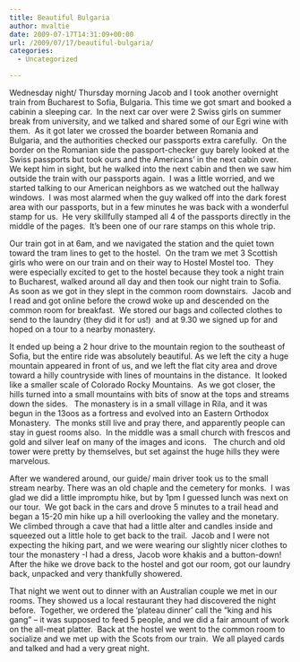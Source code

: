 ```yaml
---
title: Beautiful Bulgaria
author: mvaltie
date: 2009-07-17T14:31:09+00:00
url: /2009/07/17/beautiful-bulgaria/
categories:
  - Uncategorized

---
```

Wednesday night/ Thursday morning Jacob and I took another overnight train from Bucharest to Sofia, Bulgaria. This time we got smart and booked a cabinin a sleeping car.  In the next car over were 2 Swiss girls on summer break from university, and we talked and shared some of our Egri wine with them.  As it got later we crossed the boarder between Romania and Bulgaria, and the authorities checked our passports extra carefully.  On the border on the Romanian side the passport-checker guy barely looked at the Swiss passports but took ours and the Americans&#8217; in the next cabin over.  We kept him in sight, but he walked into the next cabin and then we saw him outside the train with our passports again.  I was a little worried, and we started talking to our American neighbors as we watched out the hallway windows.  I was most alarmed when the guy walked off into the dark forest area with our passports, but in a few minutes he was back with a wonderful stamp for us.  He very skillfully stamped all 4 of the passports directly in the middle of the pages.  It&#8217;s been one of our rare stamps on this whole trip.

Our train got in at 6am, and we navigated the station and the quiet town toward the tram lines to get to the hostel.  On the tram we met 3 Scottish girls who were on our train and on their way to Hostel Mostel too.  They were especially excited to get to the hostel because they took a night train to Bucharest, walked around all day and then took our night train to Sofia.  As soon as we got in they slept in the common room downstairs.  Jacob and I read and got online before the crowd woke up and descended on the common room for breakfast.  We stored our bags and collected clothes to send to the laundry (they did it for us!)  and at 9.30 we signed up for and hoped on a tour to a nearby monastery.

It ended up being a 2 hour drive to the mountain region to the southeast of Sofia, but the entire ride was absolutely beautiful. As we left the city a huge mountain appeared in front of us, and we left the flat city area and drove toward a hilly countryside with lines of mountains in the distance.  It looked like a smaller scale of Colorado Rocky Mountains.  As we got closer, the hills turned into a small mountains with bits of snow at the tops and streams down the sides.   The monastery is in a small village in Rila, and it was begun in the 13oos as a fortress and evolved into an Eastern Orthodox Monastery.  The monks still live and pray there, and apparently people can stay in guest rooms also.  In the middle was a small church with frescos and gold and silver leaf on many of the images and icons.   The church and old tower were pretty by themselves, but set against the huge hills they were marvelous.

After we wandered around, our guide/ main driver took us to the small stream nearby. There was an old chaple and the cemetery for monks.  I was glad we did a little impromptu hike, but by 1pm I guessed lunch was next on our tour.  We got back in the cars and drove 5 minutes to a trail head and began a 15-20 min hike up a hill overlooking the valley and the monetary.  We climbed through a cave that had a little alter and candles inside and squeezed out a little hole to get back to the trail.  Jacob and I were not expecting the hiking part, and we were wearing our slightly nicer clothes to tour the monastery -I had a dress, Jacob wore khakis and a button-down! After the hike we drove back to the hostel and got our room, got our laundry back, unpacked and very thankfully showered.

That night we went out to dinner with an Australian couple we met in our rooms. They showed us a local restaurant they had discovered the night before.  Together, we ordered the &#8216;plateau dinner&#8217; call the &#8220;king and his gang&#8221; &#8211; it was supposed to feed 5 people, and we did a fair amount of work on the all-meat platter.  Back at the hostel we went to the common room to socialize and we met up with the Scots from our train.  We all played cards and talked and had a very great night.